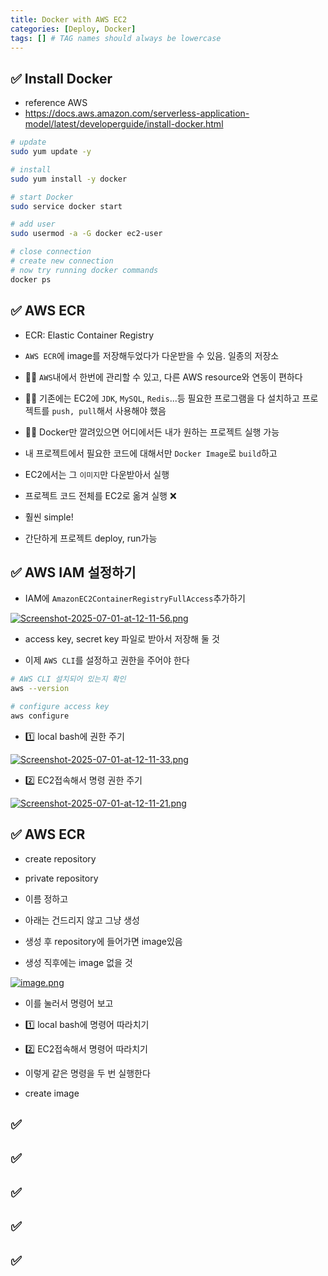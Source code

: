```yaml
---
title: Docker with AWS EC2
categories: [Deploy, Docker]
tags: [] # TAG names should always be lowercase
---
```


## ✅ Install Docker

- reference AWS
- <https://docs.aws.amazon.com/serverless-application-model/latest/developerguide/install-docker.html>

```bash
# update
sudo yum update -y

# install
sudo yum install -y docker

# start Docker
sudo service docker start

# add user
sudo usermod -a -G docker ec2-user

# close connection
# create new connection
# now try running docker commands
docker ps
```

## ✅ AWS ECR

- ECR: Elastic Container Registry
- `AWS ECR`에 image를 저장해두었다가 다운받을 수 있음. 일종의 저장소
- 👍🏻 `AWS`내에서 한번에 관리할 수 있고, 다른 AWS resource와 연동이 편하다

- 👎🏻 기존에는 EC2에 `JDK`, `MySQL`, `Redis`...등 필요한 프로그램을 다 설치하고 프로젝트를 `push, pull`해서 사용해야 했음
- 👍🏻 Docker만 깔려있으면 어디에서든 내가 원하는 프로젝트 실행 가능
- 내 프로젝트에서 필요한 코드에 대해서만 `Docker Image`로 `build`하고
- EC2에서는 그 `이미지`만 다운받아서 실행
- 프로젝트 코드 전체를 EC2로 옮겨 실행 ❌
- 훨씬 simple!
- 간단하게 프로젝트 deploy, run가능

## ✅ AWS IAM 설정하기

- IAM에 `AmazonEC2ContainerRegistryFullAccess`추가하기

[![Screenshot-2025-07-01-at-12-11-56.png](https://i.postimg.cc/MG2MBMVL/Screenshot-2025-07-01-at-12-11-56.png)](https://postimg.cc/VJgkQN79)

- access key, secret key 파일로 받아서 저장해 둘 것

- 이제 `AWS CLI`를 설정하고 권한을 주어야 한다

```bash
# AWS CLI 설치되어 있는지 확인
aws --version

# configure access key
aws configure
```

- 1️⃣ local bash에 권한 주기

[![Screenshot-2025-07-01-at-12-11-33.png](https://i.postimg.cc/9FLszy5W/Screenshot-2025-07-01-at-12-11-33.png)](https://postimg.cc/VdbKVrkT)

- 2️⃣ EC2접속해서 명령 권한 주기

[![Screenshot-2025-07-01-at-12-11-21.png](https://i.postimg.cc/rwmX9QC0/Screenshot-2025-07-01-at-12-11-21.png)](https://postimg.cc/jLGFx61t)

## ✅ AWS ECR

- create repository
- private repository
- 이름 정하고
- 아래는 건드리지 않고 그냥 생성

- 생성 후 repository에 들어가면 image있음
- 생성 직후에는 image 없을 것

[![image.png](https://i.postimg.cc/8PLjSkqB/image.png)](https://postimg.cc/PPrtbHfP)

- 이를 눌러서 명령어 보고
- 1️⃣ local bash에 명령어 따라치기
- 2️⃣ EC2접속해서 명령어 따라치기
- 이렇게 같은 명령을 두 번 실행한다

- create image

## ✅

## ✅

## ✅

## ✅

## ✅
